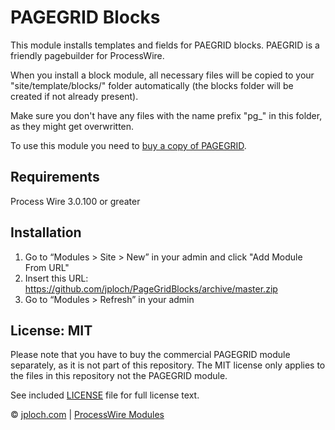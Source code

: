 # PAGEGRID Blocks
This module installs templates and fields for PAEGRID blocks. PAEGRID is a friendly pagebuilder for ProcessWire.

When you install a block module, all necessary files will be copied to your "site/template/blocks/" folder automatically (the blocks folder will be created if not already present).

Make sure you don't have any files with the name prefix "pg_" in this folder, as they might get overwritten.

To use this module you need to [buy a copy of PAGEGRID](https://page-grid.com/buy-now/). 

## Requirements
Process Wire 3.0.100 or greater

## Installation

1. Go to “Modules > Site > New” in your admin and click "Add Module From URL"
2. Insert this URL: https://github.com/jploch/PageGridBlocks/archive/master.zip
3. Go to “Modules > Refresh” in your admin

## License: MIT

Please note that you have to buy the commercial PAGEGRID module separately, as it is not part of this repository. The MIT license only applies to the files in this repository not the PAGEGRID module.

See included [LICENSE](https://github.com/jploch/PageGridBlocks/blob/master/LICENSE) file for full license text.

© [jploch.com](https://www.janploch.de) | [ProcessWire Modules](https://modules.processwire.com/authors/jploch/)
